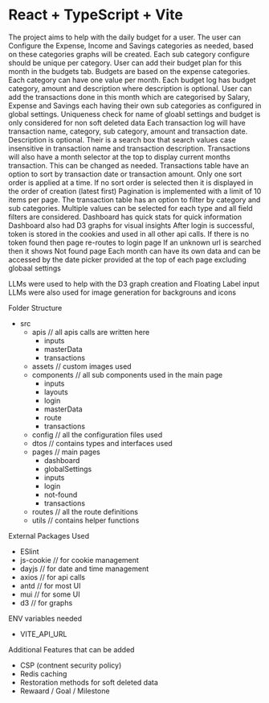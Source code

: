 # React + TypeScript + Vite

The project aims to help with the daily budget for a user.
The user can Configure the Expense, Income and Savings categories as needed, based on these categories graphs will be created.
Each sub category configure should be unique per category.
User can add their budget plan for this month in the budgets tab. Budgets are based on the expense categories. Each category can have one value per month.
Each budget log has budget category, amount and description where description is optional.
User can add the transactions done in this month which are categorised by Salary, Expense and Savings each having their own sub categories as configured in global settings.
Uniqueness check for name of gloabl settings and budget is only considered for non soft deleted data
Each transaction log will have transaction name, category, sub category, amount and transaction date. Description is optional.
Their is a search box that search values case insensitive in transaction name and transaction description.
Transactions will also have a month selector at the top to display current months transaction. This can be changed as needed.
Transactions table have an option to sort by transaction date or transaction amount.
Only one sort order is applied at a time.
If no sort order is selected then it is displayed in the order of creation (latest first)
Pagination is implemented with a limit of 10 items per page.
The transaction table has an option to filter by category and sub categories. Multiple values can be selected for each type and all field filters are considered.
Dashboard has quick stats for quick information
Dashboard also had D3 graphs for visual insights
After login is successful, token is stored in the cookies and used in all other api calls.
If there is no token found then page re-routes to login page
If an unknown url is searched then it shows Not found page
Each month can have its own data and can be accessed by the date picker provided at the top of each page excluding globaal settings

LLMs were used to help with the D3 graph creation and Floating Label input
LLMs were also used for image generation for backgrouns and icons

Folder Structure

- src
  - apis // all apis calls are written here
    - inputs
    - masterData
    - transactions
  - assets // custom images used
  - components // all sub components used in the main page
    - inputs
    - layouts
    - login
    - masterData
    - route
    - transactions
  - config // all the configuration files used
  - dtos // contains types and interfaces used
  - pages // main pages
    - dashboard
    - globalSettings
    - inputs
    - login
    - not-found
    - transactions
  - routes // all the route definitions
  - utils // contains helper functions

External Packages Used

- ESlint
- js-cookie // for cookie management
- dayjs // for date and time management
- axios // for api calls
- antd // for most UI
- mui // for some UI
- d3 // for graphs

ENV variables needed

- VITE_API_URL

Additional Features that can be added

- CSP (contnent security policy)
- Redis caching
- Restoration methods for soft deleted data
- Rewaard / Goal / Milestone
